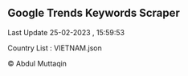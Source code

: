 

## Google Trends Keywords Scraper 
 
Last Update 25-02-2023 , 15:59:53

Country List :
VIETNAM.json



© Abdul Muttaqin 
